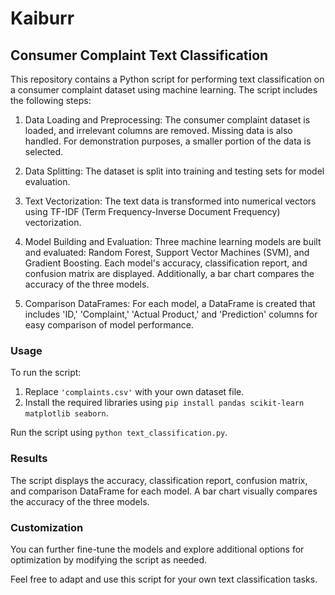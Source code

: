 # Kaiburr
## Consumer Complaint Text Classification

This repository contains a Python script for performing text classification on a consumer complaint dataset using machine learning. The script includes the following steps:

1. Data Loading and Preprocessing: The consumer complaint dataset is loaded, and irrelevant columns are removed. Missing data is also handled. For demonstration purposes, a smaller portion of the data is selected.

2. Data Splitting: The dataset is split into training and testing sets for model evaluation.

3. Text Vectorization: The text data is transformed into numerical vectors using TF-IDF (Term Frequency-Inverse Document Frequency) vectorization.

4. Model Building and Evaluation: Three machine learning models are built and evaluated: Random Forest, Support Vector Machines (SVM), and Gradient Boosting. Each model's accuracy, classification report, and confusion matrix are displayed. Additionally, a bar chart compares the accuracy of the three models.

5. Comparison DataFrames: For each model, a DataFrame is created that includes 'ID,' 'Complaint,' 'Actual Product,' and 'Prediction' columns for easy comparison of model performance.

### Usage

To run the script:

1. Replace `'complaints.csv'` with your own dataset file.
2. Install the required libraries using `pip install pandas scikit-learn matplotlib seaborn`.

Run the script using `python text_classification.py`.

### Results

The script displays the accuracy, classification report, confusion matrix, and comparison DataFrame for each model. A bar chart visually compares the accuracy of the three models.

### Customization

You can further fine-tune the models and explore additional options for optimization by modifying the script as needed.

Feel free to adapt and use this script for your own text classification tasks.


